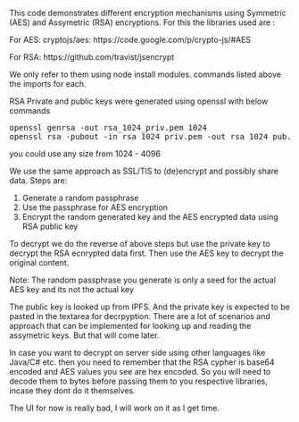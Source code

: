 This code demonstrates different encryption mechanisms using Symmetric (AES) and Assymetric (RSA) encryptions.
For this the libraries used are :
<p>For AES: cryptojs/aes: https://code.google.com/p/crypto-js/#AES
<p>For RSA: https://github.com/travist/jsencrypt
<p>We only refer to them using node install modules. commands listed above the imports
for each.
<p>RSA Private and public keys were generated using openssl with below commands
<pre>
openssl genrsa -out rsa_1024_priv.pem 1024
openssl rsa -pubout -in rsa_1024_priv.pem -out rsa_1024_pub.pem
</pre>
you could use any size from 1024 - 4096

<p>We use the same approach as SSL/TlS to (de)encrypt and possibly share data. Steps are:
<ol>
<li>Generate a random passphrase </li>
<li>Use the passphrase for AES encryption</li>
<li>Encrypt the random generated key and the AES encrypted data using RSA public key</li>
</ol>
<p>To decrypt we do the reverse of above steps but use the private key to decrypt the RSA 
ecnrypted data first. Then use the AES key to decrypt the original content.

<p>Note: The random passphrase you generate is only a seed for the actual AES key and its not the actual key</p>

<p>The public key is looked up from IPFS. And the private key is expected to be pasted in the textarea
for decrpyption. There are a lot of scenarios and approach that can be implemented for looking up 
and reading the assymetric keys. But that will come later.
<p>In case you want to decrypt on server side using other languages like Java/C# etc. then 
you need to remember that the RSA cypher is base64 encoded and AES values you see are hex encoded.
So you will need to decode them to bytes before passing them to you respective libraries, incase
they dont do it themselves.
<p>The UI for now is really bad, I will work on it as I get time.</p>